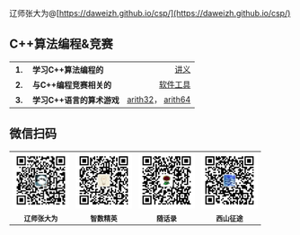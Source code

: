 辽师张大为@[https://daweizh.github.io/csp/](https://daweizh.github.io/csp/)

## C++算法编程&竞赛

<table style="border:0px;width:100%;">
  <tr>
    <th style="border:0px;width:20px;">1.</th>
    <th style="border:0px;text-align:left;">学习C++算法编程的</th>
    <td style="border:0px;text-align:right;">
      <a href="handout/" target="_blank">讲义</a>
    </td>
  </tr>
  <tr>
    <th style="border:0px;width:20px;">2.</th>
    <th style="border:0px;text-align:left;">与C++编程竞赛相关的</th>
    <td style="border:0px;text-align:right;">
      <a href="tool/" target="_blank">软件工具</a>
    </td>
  </tr>
  <tr>
    <th style="border:0px;width:20px;">3.</th>
    <th style="border:0px;text-align:left;">学习C++语言的算术游戏</th>
    <td style="border:0px;text-align:right;">
      <a href="game/arith32.rar" target="_blank">arith32</a>，
      <a href="game/arith64.rar" target="_blank">arith64</a>
    </td>
  </tr>
</table>

<!-- 
- 还为大家准备了.....................<a href="race/" target="_blank">NOIP真题及数据</a>
- 讲解相关知识的.....................<a href="video/" target="_blank">视频</a>
- 参加竞赛的...........................<a href="simu/" target="_blank">真题模拟</a>
- 模拟和熟悉真实竞赛环境的......<a href="train/" target="_blank">竞赛演练</a> -->

## 微信扫码

<table style="border:0px;font-size:12px;">
  <tr>
    <td style="border:0px;"><img src="handout/lesson00/images/zdw.jpg" width="100"></td>
    <td style="border:0px;"><img src="handout/lesson00/images/idea.jpg" width="100"></td>
    <td style="border:0px;"><img src="handout/lesson00/images/shl.jpg" width="100"></td>
    <td style="border:0px;"><img src="handout/lesson00/images/xszt.jpg" width="100"></td>
  </tr>
  <tr>
    <th style="border:0px;">辽师张大为</th>
    <th style="border:0px;">智数精英</th>
    <th style="border:0px;">随话录</th>
    <th style="border:0px;">西山征途</th>
  </tr>
</table>



